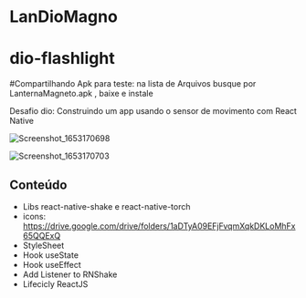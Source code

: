 # LanDioMagno
# dio-flashlight
#Compartilhando Apk para teste: na lista de Arquivos busque por LanternaMagneto.apk , baixe e instale


Desafio dio: Construindo um app usando o sensor de movimento com React Native

![Screenshot_1653170698](https://user-images.githubusercontent.com/80180880/169670408-b148558c-2d21-4924-a61a-9980915ff1a4.png)

![Screenshot_1653170703](https://user-images.githubusercontent.com/80180880/169670435-cf45782a-3a1f-401b-a2d4-bda3b7f25a86.png)


## Conteúdo 

- Libs react-native-shake e react-native-torch
- icons: https://drive.google.com/drive/folders/1aDTyA09EFjFvqmXqkDKLoMhFx65QQExQ
- StyleSheet
- Hook useState
- Hook useEffect
- Add Listener to RNShake
- Lifecicly ReactJS
